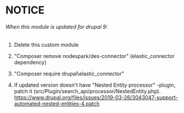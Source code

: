 # NOTICE

###### When this module is updated for drupal 9:

1. Delete this custom module

2. "Composer remove nodespark/des-connector" (elastic_connector dependency)

3. "Composer require drupal\elastic_connector"

4. If updated version doesn't have "Nested Entity processor" -plugin, patch it (src/Plugin/search_api/processor/NestedEntity.php).
https://www.drupal.org/files/issues/2019-03-26/3043047-support-automated-nested-entities-4.patch
